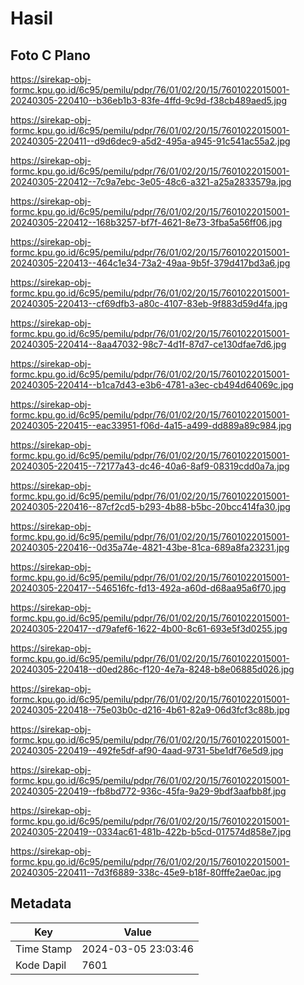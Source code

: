 # Hasil

## Foto C Plano

https://sirekap-obj-formc.kpu.go.id/6c95/pemilu/pdpr/76/01/02/20/15/7601022015001-20240305-220410--b36eb1b3-83fe-4ffd-9c9d-f38cb489aed5.jpg

https://sirekap-obj-formc.kpu.go.id/6c95/pemilu/pdpr/76/01/02/20/15/7601022015001-20240305-220411--d9d6dec9-a5d2-495a-a945-91c541ac55a2.jpg

https://sirekap-obj-formc.kpu.go.id/6c95/pemilu/pdpr/76/01/02/20/15/7601022015001-20240305-220412--7c9a7ebc-3e05-48c6-a321-a25a2833579a.jpg

https://sirekap-obj-formc.kpu.go.id/6c95/pemilu/pdpr/76/01/02/20/15/7601022015001-20240305-220412--168b3257-bf7f-4621-8e73-3fba5a56ff06.jpg

https://sirekap-obj-formc.kpu.go.id/6c95/pemilu/pdpr/76/01/02/20/15/7601022015001-20240305-220413--464c1e34-73a2-49aa-9b5f-379d417bd3a6.jpg

https://sirekap-obj-formc.kpu.go.id/6c95/pemilu/pdpr/76/01/02/20/15/7601022015001-20240305-220413--cf69dfb3-a80c-4107-83eb-9f883d59d4fa.jpg

https://sirekap-obj-formc.kpu.go.id/6c95/pemilu/pdpr/76/01/02/20/15/7601022015001-20240305-220414--8aa47032-98c7-4d1f-87d7-ce130dfae7d6.jpg

https://sirekap-obj-formc.kpu.go.id/6c95/pemilu/pdpr/76/01/02/20/15/7601022015001-20240305-220414--b1ca7d43-e3b6-4781-a3ec-cb494d64069c.jpg

https://sirekap-obj-formc.kpu.go.id/6c95/pemilu/pdpr/76/01/02/20/15/7601022015001-20240305-220415--eac33951-f06d-4a15-a499-dd889a89c984.jpg

https://sirekap-obj-formc.kpu.go.id/6c95/pemilu/pdpr/76/01/02/20/15/7601022015001-20240305-220415--72177a43-dc46-40a6-8af9-08319cdd0a7a.jpg

https://sirekap-obj-formc.kpu.go.id/6c95/pemilu/pdpr/76/01/02/20/15/7601022015001-20240305-220416--87cf2cd5-b293-4b88-b5bc-20bcc414fa30.jpg

https://sirekap-obj-formc.kpu.go.id/6c95/pemilu/pdpr/76/01/02/20/15/7601022015001-20240305-220416--0d35a74e-4821-43be-81ca-689a8fa23231.jpg

https://sirekap-obj-formc.kpu.go.id/6c95/pemilu/pdpr/76/01/02/20/15/7601022015001-20240305-220417--546516fc-fd13-492a-a60d-d68aa95a6f70.jpg

https://sirekap-obj-formc.kpu.go.id/6c95/pemilu/pdpr/76/01/02/20/15/7601022015001-20240305-220417--d79afef6-1622-4b00-8c61-693e5f3d0255.jpg

https://sirekap-obj-formc.kpu.go.id/6c95/pemilu/pdpr/76/01/02/20/15/7601022015001-20240305-220418--d0ed286c-f120-4e7a-8248-b8e06885d026.jpg

https://sirekap-obj-formc.kpu.go.id/6c95/pemilu/pdpr/76/01/02/20/15/7601022015001-20240305-220418--75e03b0c-d216-4b61-82a9-06d3fcf3c88b.jpg

https://sirekap-obj-formc.kpu.go.id/6c95/pemilu/pdpr/76/01/02/20/15/7601022015001-20240305-220419--492fe5df-af90-4aad-9731-5be1df76e5d9.jpg

https://sirekap-obj-formc.kpu.go.id/6c95/pemilu/pdpr/76/01/02/20/15/7601022015001-20240305-220419--fb8bd772-936c-45fa-9a29-9bdf3aafbb8f.jpg

https://sirekap-obj-formc.kpu.go.id/6c95/pemilu/pdpr/76/01/02/20/15/7601022015001-20240305-220419--0334ac61-481b-422b-b5cd-017574d858e7.jpg

https://sirekap-obj-formc.kpu.go.id/6c95/pemilu/pdpr/76/01/02/20/15/7601022015001-20240305-220411--7d3f6889-338c-45e9-b18f-80fffe2ae0ac.jpg


## Metadata

| Key        | Value               |
| ---------- | ------------------- |
| Time Stamp | 2024-03-05 23:03:46 |
| Kode Dapil | 7601                |



